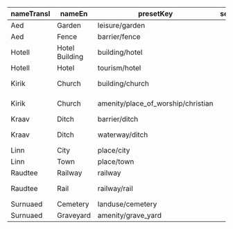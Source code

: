 |nameTransl|nameEn|presetKey|searchable|icon|tags0|tags1|tags2|tags3|tags4|geometryArea|geometryLine|geometryPoint|geometryVertex|geometryRelation|
| ------ | ------ | ------ | ------ | ------ | ------ | ------ | ------ | ------ | ------ | ------ | ------ | ------ | ------ | ------ |
|Aed|Garden|leisure/garden| |garden|leisure=garden| | | | |area| |point|vertex| |
|Aed|Fence|barrier/fence| | |barrier=fence| | | | | |line| | | |
|Hotell|Hotel Building|building/hotel| |building|building=hotel| | | | |area| |point| | |
|Hotell|Hotel|tourism/hotel| |lodging|tourism=hotel| | | | |area| |point| | |
|Kirik|Church|building/church| |place-of-worship|building=church| | | | |area| |point| | |
|Kirik|Church|amenity/place_of_worship/christian| |religious-christian|amenity=place_of_worship|religion=christian| | | |area| |point| | |
|Kraav|Ditch|barrier/ditch| | |barrier=ditch| | | | |area|line| | | |
|Kraav|Ditch|waterway/ditch| |waterway-ditch|waterway=ditch| | | | | |line| | | |
|Linn|City|place/city| |city|place=city| | | | |area| |point| | |
|Linn|Town|place/town| |town|place=town| | | | |area| |point| | |
|Raudtee|Railway|railway| | |railway=*| | | | |area|line|point|vertex| |
|Raudtee|Rail|railway/rail| |railway-rail|railway=rail| | | | | |line| | | |
|Surnuaed|Cemetery|landuse/cemetery| |cemetery|landuse=cemetery| | | | |area| |point|vertex| |
|Surnuaed|Graveyard|amenity/grave_yard| |cemetery|amenity=grave_yard| | | | |area| |point| | |
